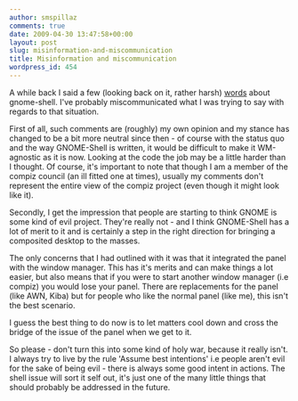 ```yaml
---
author: smspillaz
comments: true
date: 2009-04-30 13:47:58+00:00
layout: post
slug: misinformation-and-miscommunication
title: Misinformation and miscommunication
wordpress_id: 454
---
```


A while back I said a few (looking back on it, rather harsh) [words](http://smspillaz.wordpress.com/2009/04/02/compiz-09x-where-are-we-now-and-where-to-from-here/) about gnome-shell. I've probably miscommunicated what I was trying to say with regards to that situation.

First of all, such comments are (roughly) my own opinion and my stance has changed to be a bit more neutral since then - of course with the status quo and the way GNOME-Shell is written, it would be difficult to make it WM-agnostic as it is now. Looking at the code the job may be a little harder than I thought. Of course, it's important to note that though I am a member of the compiz council (an ill fitted one at times), usually my comments don't represent the entire view of the compiz project (even though it might look like it).

Secondly, I get the impression that people are starting to think GNOME is some kind of evil project. They're really not - and I think GNOME-Shell has a lot of merit to it and is certainly a step in the right direction for bringing a composited desktop to the masses.

The only concerns that I had outlined with it was that it integrated the panel with the window manager. This has it's merits and can make things a lot easier, but also means that if you were to start another window manager (i.e compiz) you would lose your panel. There are replacements for the panel (like AWN, Kiba) but for people who like the normal panel (like me), this isn't the best scenario.

I guess the best thing to do now is to let matters cool down and cross the bridge of the issue of the panel when we get to it.

So please - don't turn this into some kind of holy war, because it really isn't. I always try to live by the rule 'Assume best intentions' i.e people aren't evil for the sake of being evil - there is always some good intent in actions. The shell issue will sort it self out, it's just one of the many little things that should probably be addressed in the future.
